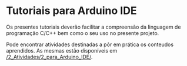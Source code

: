 
# Tutoriais para Arduino IDE

Os presentes tutoriais deverão facilitar a compreensão da linguagem de programação C/C++ bem como o seu uso no presente projeto.

Pode encontrar atividades destinadas a pôr em prática os conteudos aprendidos. As mesmas estão disponíveis em [/2_Atividades/2_para_Arduino_IDE/](https://github.com/ipleiria-robotics/iModBot/tree/master/2_Atividades/2_para_Arduino_IDE).
